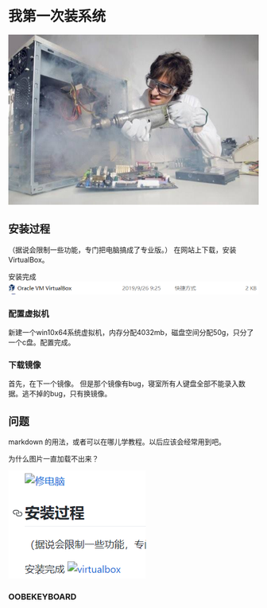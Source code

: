 # 我第一次装系统

![修电脑](/img/repair.jpg)

## 安装过程
（据说会限制一些功能，专门把电脑搞成了专业版。）
在网站上下载，安装VirtualBox。

安装完成
![virtualbox](/img/1.png)
### 配置虚拟机
新建一个win10x64系统虚拟机，内存分配4032mb，磁盘空间分配50g，只分了一个c盘。配置完成。
### 下载镜像
首先，在下一个镜像。
但是那个镜像有bug，寝室所有人键盘全部不能录入数据。逃不掉的bug，只有换镜像。
## 问题
markdown 的用法，或者可以在哪儿学教程。以后应该会经常用到吧。

为什么图片一直加载不出来？

![图片为什么一直无法显示](/img/2.png)
### OOBEKEYBOARD
